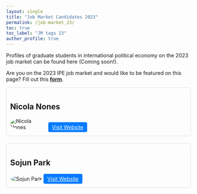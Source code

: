 ```yaml
---
layout: single
title: "Job Market Candidates 2023"
permalink: /job-market_23/
toc: true
toc_label: "JM tags 23"
author_profile: true
---
```


Profiles of graduate students in international political economy on the 2023 job market can be found here (Coming soon!).

Are you on the 2023 IPE job market and would like to be featured on this page? Fill out this <a href="https://docs.google.com/forms/d/e/1FAIpQLSdmoA9D7h90rv2wWilO6jyfFTSULvtl1eftsVdSDC6-64EffQ/viewform"><b>form</b></a>.

<style>
  HTML SCSSResult Skip Results Iframe EDIT ON
  body {
    padding: 100px;
    font-family: -apple-system, BlinkMacSystemFont, "Segoe UI", Roboto, Helvetica, Arial, sans-serif,
      "Apple Color Emoji", "Segoe UI Emoji", "Segoe UI Symbol";
  }

  .candidate {
    margin-bottom: 20px;
    border: 1px solid #ddd;
    padding: 10px;
    border-radius: 5px;
  }

  .candidate img {
    max-width: 100px;
    max-height: 100px;
    border-radius: 50%;
  }

  .candidate-details {
    display: none;
  }

  .candidate-details p {
    background: #eee;
    padding: 15px;
    border-radius: 4px;
    margin-top: 10px;
  }

  .show-details {
    display: inline-block;
    cursor: pointer;
    background: #007bff;
    color: #fff;
    padding: 5px 10px;
    border-radius: 4px;
  }

  details {
  float:left;
  cursor: pointer;
}

details > summary:hover {
    color: #fff;
    background-color: #b21619 !important;
}

details > summary {
  display: inline-block;
  margin-bottom: 0.25em;
  padding: 0.125em 0.25em;
  color: #b21619;
  text-align: center;
  text-decoration: none !important;
  border: 1px solid;
  border-color: #b21619;
  border-radius: 4px;
  cursor: pointer;
  
}

details > summary::-webkit-details-marker {
  display: none;
  float:left;
}

details > p {
  margin-bottom: 0.25em;
  padding: 0.125em 0.25em;
  box-shadow: 1px 1px 2px #bbbbbb;
}
  
</style>

<div class="candidate">
  <h2>Nicola Nones</h2>
  <img src="https://gsipe-workshop.github.io/images/Nones_pic_sqaure.jpeg" alt="Nicola Nones">
  <a href="https://nicolanones.weebly.com" target="_blank" class="show-details">Visit Website</a>
</div>


<div class="candidate">
  <h2>Sojun Park</h2>
  <img src="https://gsipe-workshop.github.io/images/Park_Sojun.jpg" alt="Sojun Park">
  <a href="https://www.sojunpark.com/" target="_blank" class="show-details">Visit Website</a>
</div>
